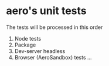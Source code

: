 # aero's unit tests

The tests will be processed in this order

1. Node tests
  1. Package
  2. Dev-server headless
2. Browser (AeroSandbox) tests
  ...